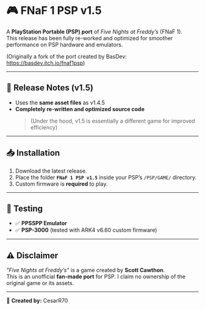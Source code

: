 # 🎮 FNaF 1 PSP v1.5  

A **PlayStation Portable (PSP) port** of *Five Nights at Freddy’s* (FNaF 1).  
This release has been fully re-worked and optimized for smoother performance on PSP hardware and emulators.

(Originally a fork of the port created by BasDev: https://basdev.itch.io/fnaf1psp)   

---

## 📌 Release Notes (v1.5)
- Uses the **same asset files** as v1.4.5  
- **Completely re-written and optimized source code**  
  > (Under the hood, v1.5 is essentially a different game for improved efficiency)

---

## 📥 Installation
1. Download the latest release.  
2. Place the folder **`FNaF 1 PSP v1.5`** inside your PSP’s `/PSP/GAME/` directory.  
3. Custom firmware is **required** to play.  

---

## 🧪 Testing
- ✅ **PPSSPP Emulator**  
- ✅ **PSP-3000** (tested with ARK4 v6.60 custom firmware)  

---

## ⚠️ Disclaimer
*"Five Nights at Freddy’s"* is a game created by **Scott Cawthon**.  
This is an unofficial **fan-made port** for PSP. I claim no ownership of the original game or its assets.  

---

👤 **Created by:** CesarR70
